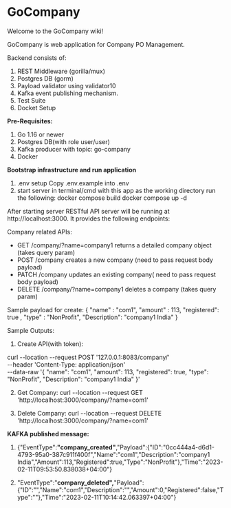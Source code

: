 # GoCompany

Welcome to the GoCompany wiki!

GoCompany is web application for Company PO Management.

Backend consists of:
1. REST Middleware (gorilla/mux)
2. Postgres DB (gorm)
3. Payload validator using validator10
4. Kafka event publishing mechanism.
5. Test Suite 
6. Docket Setup


**Pre-Requisites:**

1. Go 1.16 or newer 
2. Postgres DB(with role user/user)
3. Kafka producer with topic: go-company
4. Docker


**Bootstrap infrastructure and run application**
1. .env setup
Copy .env.example into .env
2. start server
in terminal/cmd with this app as the working directory run the following:
docker compose build
docker compose up -d



After starting server RESTful API server will be running at http://localhost:3000. It provides the following endpoints:

Company related APIs:
* GET /company/?name=company1         returns a detailed company object (takes query param)
* POST /company                       creates a new company (need to pass request body payload)
* PATCH /company                      updates an existing company( need to pass request body payload)
* DELETE /company/?name=company1      deletes a company (takes query param)

Sample payload for create:
    {
        "name"  : "com1",
        "amount" : 113,
        "registered": true  ,
        "type" : "NonProfit",
        "Description": "company1 India"
    }


Sample Outputs:

1. Create API(with token):

curl --location --request POST '127.0.0.1:8083/company/' \
--header 'Content-Type: application/json' \
--data-raw '{
    "name": "com1",
    "amount": 113,
    "registered": true,
    "type": "NonProfit",
    "Description": "company1 India"
}'

2. Get Company:
curl --location --request GET 'http://localhost:3000/company/?name=com1'

3. Delete Company:
curl --location --request DELETE 'http://localhost:3000/company/?name=com1'


****KAFKA published message:****
1. {"EventType":**"company_created"**,"Payload":{"ID":"0cc444a4-d6d1-4793-95a0-387c911f400f","Name":"com1","Description":"company1 India","Amount":113,"Registered":true,"Type":"NonProfit"},"Time":"2023-02-11T09:53:50.838038+04:00"}

2. "EventType":"**company_deleted",**"Payload":{"ID":"","Name":"com1","Description":"","Amount":0,"Registered":false,"Type":""},"Time":"2023-02-11T10:14:42.063397+04:00"}








